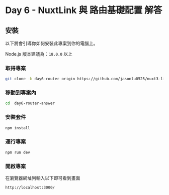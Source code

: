 # Day 6 - NuxtLink 與 路由基礎配置 解答

## 安裝

以下將會引導你如何安裝此專案到你的電腦上。

Node.js 版本建議為：`18.0.0` 以上

### 取得專案

```bash
git clone -b day6-router origin https://github.com/jasonlu0525/nuxt3-live-answer.git day6-router-answer
```

### 移動到專案內

```bash
cd  day6-router-answer
```

### 安裝套件

```bash
npm install
```

### 運行專案

```bash
npm run dev
```

### 開啟專案

在瀏覽器網址列輸入以下即可看到畫面

```bash
http://localhost:3000/
```
